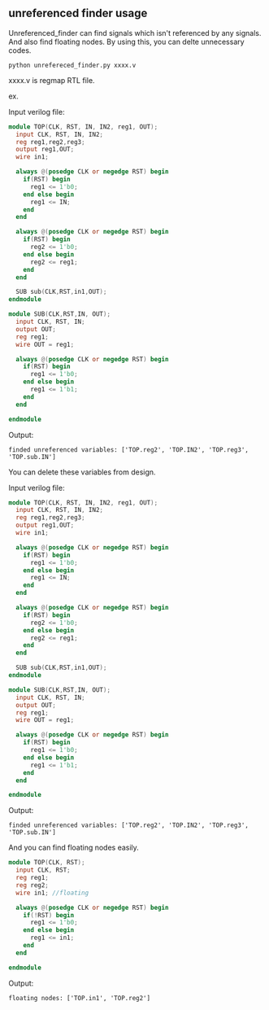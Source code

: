## unreferenced finder usage

Unreferenced_finder can find signals which isn't referenced by any signals.
And also find floating nodes.
By using this, you can delte unnecessary codes.

```
python unrefereced_finder.py xxxx.v
```


xxxx.v is regmap RTL file.

ex.

Input verilog file:
```verilog
module TOP(CLK, RST, IN, IN2, reg1, OUT);
  input CLK, RST, IN, IN2;
  reg reg1,reg2,reg3;
  output reg1,OUT;
  wire in1;

  always @(posedge CLK or negedge RST) begin
    if(RST) begin
      reg1 <= 1'b0;
    end else begin
      reg1 <= IN;
    end
  end

  always @(posedge CLK or negedge RST) begin
    if(RST) begin
      reg2 <= 1'b0;
    end else begin
      reg2 <= reg1;
    end
  end

  SUB sub(CLK,RST,in1,OUT);
endmodule

module SUB(CLK,RST,IN, OUT);
  input CLK, RST, IN;
  output OUT;
  reg reg1;
  wire OUT = reg1;

  always @(posedge CLK or negedge RST) begin
    if(RST) begin
      reg1 <= 1'b0;
    end else begin
      reg1 <= 1'b1;
    end
  end

endmodule

```

Output:

```
finded unreferenced variables: ['TOP.reg2', 'TOP.IN2', 'TOP.reg3', 'TOP.sub.IN']
```

You can delete these variables from design.


Input verilog file:
```verilog
module TOP(CLK, RST, IN, IN2, reg1, OUT);
  input CLK, RST, IN, IN2;
  reg reg1,reg2,reg3;
  output reg1,OUT;
  wire in1;

  always @(posedge CLK or negedge RST) begin
    if(RST) begin
      reg1 <= 1'b0;
    end else begin
      reg1 <= IN;
    end
  end

  always @(posedge CLK or negedge RST) begin
    if(RST) begin
      reg2 <= 1'b0;
    end else begin
      reg2 <= reg1;
    end
  end

  SUB sub(CLK,RST,in1,OUT);
endmodule

module SUB(CLK,RST,IN, OUT);
  input CLK, RST, IN;
  output OUT;
  reg reg1;
  wire OUT = reg1;

  always @(posedge CLK or negedge RST) begin
    if(RST) begin
      reg1 <= 1'b0;
    end else begin
      reg1 <= 1'b1;
    end
  end

endmodule

```

Output:

```
finded unreferenced variables: ['TOP.reg2', 'TOP.IN2', 'TOP.reg3', 'TOP.sub.IN']
```

And you can find floating nodes easily.

```verilog
module TOP(CLK, RST);
  input CLK, RST;
  reg reg1;
  reg reg2;
  wire in1; //floating

  always @(posedge CLK or negedge RST) begin
    if(!RST) begin
      reg1 <= 1'b0;
    end else begin
      reg1 <= in1;
    end
  end

endmodule
```

Output:

```
floating nodes: ['TOP.in1', 'TOP.reg2']
```